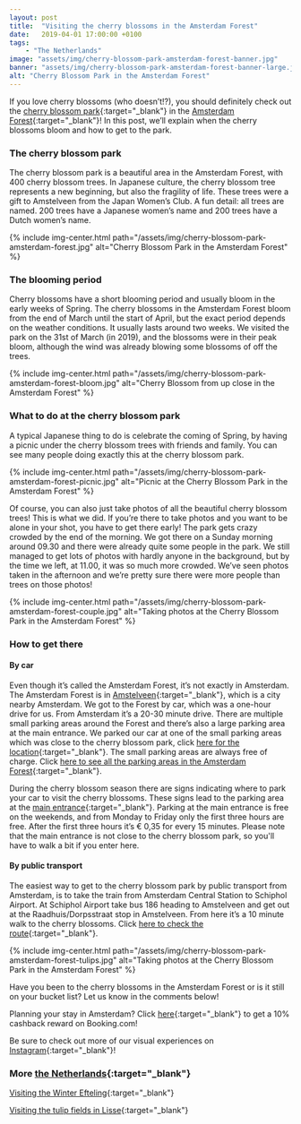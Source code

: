 ```yaml
---
layout: post
title:  "Visiting the cherry blossoms in the Amsterdam Forest"
date:   2019-04-01 17:00:00 +0100
tags:
    - "The Netherlands"
image: "assets/img/cherry-blossom-park-amsterdam-forest-banner.jpg"
banner: "assets/img/cherry-blossom-park-amsterdam-forest-banner-large.jpg"
alt: "Cherry Blossom Park in the Amsterdam Forest"
---
```

 
If you love cherry blossoms (who doesn’t!?), you should definitely check out the [cherry blossom park][cherry blossom park]{:target="_blank"} in the [Amsterdam Forest][amsterdam forest]{:target="_blank"}! In this post, we’ll explain when the cherry blossoms bloom and how to get to the park.
 
### The cherry blossom park
 
The cherry blossom park is a beautiful area in the Amsterdam Forest, with 400 cherry blossom trees. In Japanese culture, the cherry blossom tree represents a new beginning, but also the fragility of life. These trees were a gift to Amstelveen from the Japan Women’s Club. A fun detail: all trees are named. 200 trees have a Japanese women’s name and 200 trees have a Dutch women’s name.

{% include img-center.html path="/assets/img/cherry-blossom-park-amsterdam-forest.jpg" alt="Cherry Blossom Park in the Amsterdam Forest" %}
 
### The blooming period 

Cherry blossoms have a short blooming period and usually bloom in the early weeks of Spring. The cherry blossoms in the Amsterdam Forest bloom from the end of March until the start of April, but the exact period depends on the weather conditions. It usually lasts around two weeks. We visited the park on the 31st of March (in 2019), and the blossoms were in their peak bloom, although the wind was already blowing some blossoms of off the trees.

{% include img-center.html path="/assets/img/cherry-blossom-park-amsterdam-forest-bloom.jpg" alt="Cherry Blossom from up close in the Amsterdam Forest" %}
 
### What to do at the cherry blossom park
 
A typical Japanese thing to do is celebrate the coming of Spring, by having a picnic under the cherry blossom trees with friends and family. You can see many people doing exactly this at the cherry blossom park.

{% include img-center.html path="/assets/img/cherry-blossom-park-amsterdam-forest-picnic.jpg" alt="Picnic at the Cherry Blossom Park in the Amsterdam Forest" %}
 
Of course, you can also just take photos of all the beautiful cherry blossom trees! This is what we did. If you’re there to take photos and you want to be alone in your shot, you have to get there early! The park gets crazy crowded by the end of the morning. We got there on a Sunday morning around 09.30 and there were already quite some people in the park. We still managed to get lots of photos with hardly anyone in the background, but by the time we left, at 11.00, it was so much more crowded. We’ve seen photos taken in the afternoon and we’re pretty sure there were more people than trees on those photos!

{% include img-center.html path="/assets/img/cherry-blossom-park-amsterdam-forest-couple.jpg" alt="Taking photos at the Cherry Blossom Park in the Amsterdam Forest" %}
 
### How to get there
 
#### By car
 
Even though it’s called the Amsterdam Forest, it’s not exactly in Amsterdam. The Amsterdam Forest is in [Amstelveen][amstelveen]{:target="_blank"}, which is a city nearby Amsterdam. We got to the Forest by car, which was a one-hour drive for us. From Amsterdam it’s a 20-30 minute drive. There are multiple small parking areas around the Forest and there’s also a large parking area at the main entrance. We parked our car at one of the small parking areas which was close to the cherry blossom park, click [here for the location][small parking area]{:target="_blank"}. The small parking areas are always free of charge. Click [here to see all the parking areas in the Amsterdam Forest][all parking areas]{:target="_blank"}.
 
During the cherry blossom season there are signs indicating where to park your car to visit the cherry blossoms. These signs lead to the parking area at the [main entrance][main entrance]{:target="_blank"}. Parking at the main entrance is free on the weekends, and from Monday to Friday only the first three hours are free. After the first three hours it’s € 0,35 for every 15 minutes. Please note that the main entrance is not close to the cherry blossom park, so you'll have to walk a bit if you enter here.
 
#### By public transport
 
The easiest way to get to the cherry blossom park by public transport from Amsterdam, is to take the train from Amsterdam Central Station to Schiphol Airport. At Schiphol Airport take bus 186 heading to Amstelveen and get out at the Raadhuis/Dorpsstraat stop in Amstelveen. From here it’s a 10 minute walk to the cherry blossoms. Click [here to check the route][public transport route]{:target="_blank"}. 

{% include img-center.html path="/assets/img/cherry-blossom-park-amsterdam-forest-tulips.jpg" alt="Taking photos at the Cherry Blossom Park in the Amsterdam Forest" %}

Have you been to the cherry blossoms in the Amsterdam Forest or is it still on your bucket list? Let us know in the comments below!

Planning your stay in Amsterdam? Click [here][booking.com]{:target="_blank"} to get a 10% cashback reward on Booking.com! 

Be sure to check out more of our visual experiences on [Instagram][instagram]{:target="_blank"}!

### More [the Netherlands][the netherlands]{:target="_blank"}

[Visiting the Winter Efteling][winter efteling]{:target="_blank"}

[Visiting the tulip fields in Lisse][tulip fields]{:target="_blank"}

[instagram]: https://instagram.com/kipamojo 
[booking.com]: https://www.booking.com/s/35_6/joshsn24

[the netherlands]: https://kipamojo.world/tags.html#the-netherlands
[winter efteling]: https://kipamojo.world/2018/12/19/Visiting-the-Winter-Efteling.html
[tulip fields]: https://kipamojo.world/2019/03/04/Visiting-the-tulip-fields-in-Lisse-the-Netherlands.html

[cherry blossom park]: https://goo.gl/maps/SkqhK5syoFm
[amsterdam forest]: https://goo.gl/maps/pSPFcGP4rx72
[amstelveen]: https://goo.gl/maps/oUFanrSL9Gr
[small parking area]: https://goo.gl/maps/x42e2CKjGRp
[all parking areas]: https://www.amsterdamsebos.nl/parkeren/
[main entrance]: https://goo.gl/maps/pPFP8sM4j2P2
[public transport route]: https://goo.gl/maps/EHQVPccxwxQ2
